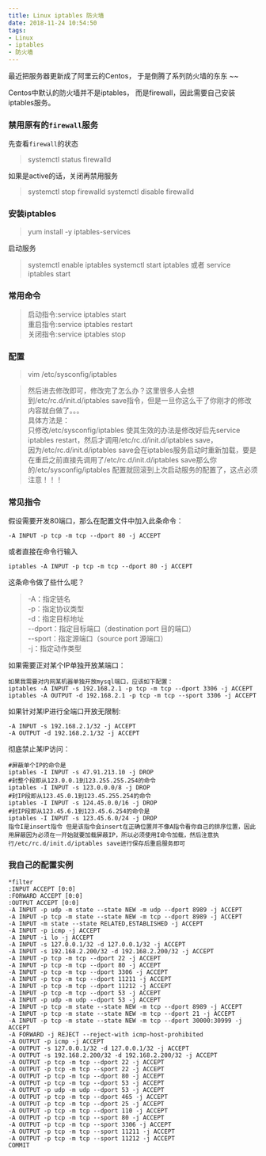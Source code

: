 ```yaml
---
title: Linux iptables 防火墙
date: 2018-11-24 10:54:50
tags:
- Linux
- iptables
- 防火墙
---
```


最近把服务器更新成了阿里云的Centos， 于是倒腾了系列防火墙的东东 ~~

Centos中默认的防火墙并不是iptables， 而是firewall，因此需要自己安装iptables服务。
<!-- more  -->
### 禁用原有的`firewall`服务

先查看`firewall`的状态

> systemctl status firewalld


如果是active的话，关闭再禁用服务

> systemctl stop firewalld
systemctl disable firewalld 

### 安装iptables

> yum install -y iptables-services

启动服务
> systemctl enable iptables
systemctl start iptables 
或者 
service iptables start

### 常用命令 

>启动指令:service iptables start  
重启指令:service iptables restart  
关闭指令:service iptables stop  
  
### 配置

>vim /etc/sysconfig/iptables  

>然后进去修改即可，修改完了怎么办？这里很多人会想到/etc/rc.d/init.d/iptables save指令，但是一旦你这么干了你刚才的修改内容就白做了。。。  
具体方法是：  
只修改/etc/sysconfig/iptables 使其生效的办法是修改好后先service iptables restart，然后才调用/etc/rc.d/init.d/iptables save，  
因为/etc/rc.d/init.d/iptables save会在iptables服务启动时重新加载，要是在重启之前直接先调用了/etc/rc.d/init.d/iptables save那么你  
的/etc/sysconfig/iptables 配置就回滚到上次启动服务的配置了，这点必须注意！！！ 

### 常见指令

假设需要开发80端口，那么在配置文件中加入此条命令：

```
-A INPUT -p tcp -m tcp --dport 80 -j ACCEPT
```

或者直接在命令行输入 

```
iptables -A INPUT -p tcp -m tcp --dport 80 -j ACCEPT
```

这条命令做了些什么呢？ 
> -A：指定链名  
-p：指定协议类型  
-d：指定目标地址  
--dport：指定目标端口（destination port 目的端口）  
--sport：指定源端口（source port 源端口）  
-j：指定动作类型  

如果需要正对某个IP单独开放某端口：

```
如果我需要对内网某机器单独开放mysql端口，应该如下配置：  
iptables -A INPUT -s 192.168.2.1 -p tcp -m tcp --dport 3306 -j ACCEPT  
iptables -A OUTPUT -d 192.168.2.1 -p tcp -m tcp --sport 3306 -j ACCEPT
```

如果针对某IP进行全端口开放无限制:
```
-A INPUT -s 192.168.2.1/32 -j ACCEPT  
-A OUTPUT -d 192.168.2.1/32 -j ACCEPT 
```

彻底禁止某IP访问： 
```
#屏蔽单个IP的命令是  
iptables -I INPUT -s 47.91.213.10 -j DROP  
#封整个段即从123.0.0.1到123.255.255.254的命令  
iptables -I INPUT -s 123.0.0.0/8 -j DROP  
#封IP段即从123.45.0.1到123.45.255.254的命令  
iptables -I INPUT -s 124.45.0.0/16 -j DROP  
#封IP段即从123.45.6.1到123.45.6.254的命令是  
iptables -I INPUT -s 123.45.6.0/24 -j DROP  
指令I是insert指令 但是该指令会insert在正确位置并不像A指令看你自己的排序位置，因此用屏蔽因为必须在一开始就要加载屏蔽IP，所以必须使用I命令加载，然后注意执行/etc/rc.d/init.d/iptables save进行保存后重启服务即可
```

### 我自己的配置实例

```
*filter
:INPUT ACCEPT [0:0]
:FORWARD ACCEPT [0:0]
:OUTPUT ACCEPT [0:0]
-A INPUT -p udp -m state --state NEW -m udp --dport 8989 -j ACCEPT
-A INPUT -p tcp -m state --state NEW -m tcp --dport 8989 -j ACCEPT
-A INPUT -m state --state RELATED,ESTABLISHED -j ACCEPT
-A INPUT -p icmp -j ACCEPT
-A INPUT -i lo -j ACCEPT
-A INPUT -s 127.0.0.1/32 -d 127.0.0.1/32 -j ACCEPT
-A INPUT -s 192.168.2.200/32 -d 192.168.2.200/32 -j ACCEPT
-A INPUT -p tcp -m tcp --dport 22 -j ACCEPT
-A INPUT -p tcp -m tcp --dport 80 -j ACCEPT
-A INPUT -p tcp -m tcp --dport 3306 -j ACCEPT
-A INPUT -p tcp -m tcp --dport 11211 -j ACCEPT
-A INPUT -p tcp -m tcp --dport 11212 -j ACCEPT
-A INPUT -p tcp -m tcp --dport 53 -j ACCEPT
-A INPUT -p udp -m udp --dport 53 -j ACCEPT
-A INPUT -p tcp -m state --state NEW -m tcp --dport 8989 -j ACCEPT
-A INPUT -p tcp -m state --state NEW -m tcp --dport 21 -j ACCEPT
-A INPUT -p tcp -m state --state NEW -m tcp --dport 30000:30999 -j ACCEPT
-A FORWARD -j REJECT --reject-with icmp-host-prohibited
-A OUTPUT -p icmp -j ACCEPT
-A OUTPUT -s 127.0.0.1/32 -d 127.0.0.1/32 -j ACCEPT
-A OUTPUT -s 192.168.2.200/32 -d 192.168.2.200/32 -j ACCEPT
-A OUTPUT -p tcp -m tcp --dport 22 -j ACCEPT
-A OUTPUT -p tcp -m tcp --sport 22 -j ACCEPT
-A OUTPUT -p tcp -m tcp --dport 80 -j ACCEPT
-A OUTPUT -p tcp -m tcp --dport 53 -j ACCEPT
-A OUTPUT -p udp -m udp --dport 53 -j ACCEPT
-A OUTPUT -p tcp -m tcp --dport 465 -j ACCEPT
-A OUTPUT -p tcp -m tcp --dport 25 -j ACCEPT
-A OUTPUT -p tcp -m tcp --dport 110 -j ACCEPT
-A OUTPUT -p tcp -m tcp --sport 80 -j ACCEPT
-A OUTPUT -p tcp -m tcp --sport 3306 -j ACCEPT
-A OUTPUT -p tcp -m tcp --sport 11211 -j ACCEPT
-A OUTPUT -p tcp -m tcp --sport 11212 -j ACCEPT
COMMIT
```